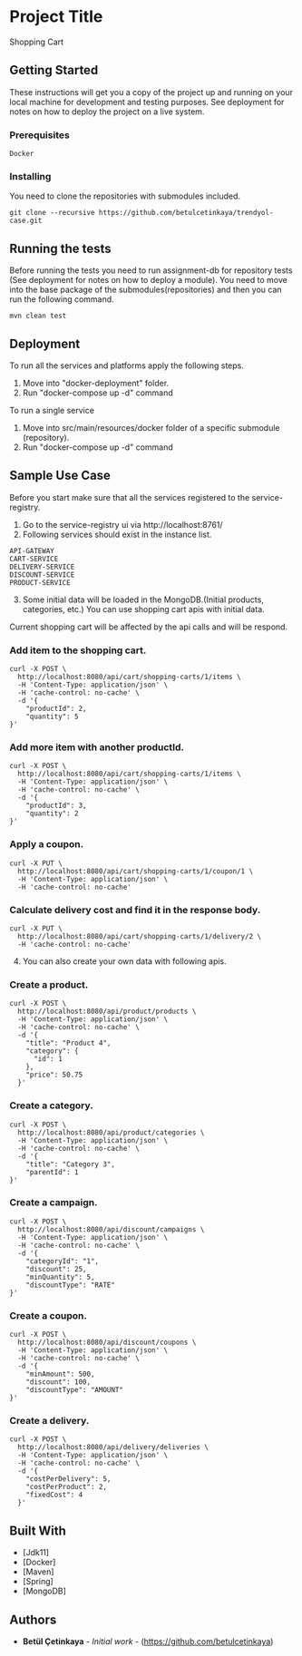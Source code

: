 # Project Title

Shopping Cart

## Getting Started

These instructions will get you a copy of the project up and running on your local machine for development and testing purposes. See deployment for notes on how to deploy the project on a live system.

### Prerequisites

```
Docker
```

### Installing
You need to clone the repositories with submodules included.

```
git clone --recursive https://github.com/betulcetinkaya/trendyol-case.git
```

## Running the tests
Before running the tests you need to run assignment-db for repository tests (See deployment for notes on how to deploy a module). You need to move into the base package of the submodules(repositories) and then you can run the following command.

```
mvn clean test
```

## Deployment

To run all the services and platforms apply the following steps.

1. Move into "docker-deployment" folder.
2. Run "docker-compose up -d" command

To run a single service
1. Move into src/main/resources/docker folder of a specific submodule (repository).
2. Run "docker-compose up -d" command

## Sample Use Case

Before you start make sure that all the services registered to the service-registry.
1. Go to the service-registry ui via http://localhost:8761/
2. Following services should exist in the instance list. 
```
API-GATEWAY	
CART-SERVICE
DELIVERY-SERVICE
DISCOUNT-SERVICE
PRODUCT-SERVICE
```
3. Some initial data will be loaded in the MongoDB.(Initial products, categories, etc.) You can use shopping cart apis with initial data.
 
 Current shopping cart will be affected by the api calls and will be respond. 

### Add item to the shopping cart.
```
curl -X POST \
  http://localhost:8080/api/cart/shopping-carts/1/items \
  -H 'Content-Type: application/json' \
  -H 'cache-control: no-cache' \
  -d '{
	"productId": 2,
	"quantity": 5
}'
```

### Add more item with another productId.
```
curl -X POST \
  http://localhost:8080/api/cart/shopping-carts/1/items \
  -H 'Content-Type: application/json' \
  -H 'cache-control: no-cache' \
  -d '{
	"productId": 3,
	"quantity": 2
}'
```
### Apply a coupon.
```
curl -X PUT \
  http://localhost:8080/api/cart/shopping-carts/1/coupon/1 \
  -H 'Content-Type: application/json' \
  -H 'cache-control: no-cache'
```
### Calculate delivery cost and find it in the response body.
```
curl -X PUT \
  http://localhost:8080/api/cart/shopping-carts/1/delivery/2 \
  -H 'cache-control: no-cache'
```  
4. You can also create your own data with following apis.

### Create a product.
```
curl -X POST \
  http://localhost:8080/api/product/products \
  -H 'Content-Type: application/json' \
  -H 'cache-control: no-cache' \
  -d '{
    "title": "Product 4",
    "category": {
      "id": 1
    },
    "price": 50.75
  }'
```  
### Create a category.
```
curl -X POST \
  http://localhost:8080/api/product/categories \
  -H 'Content-Type: application/json' \
  -H 'cache-control: no-cache' \
  -d '{
    "title": "Category 3",
    "parentId": 1
}'
```
### Create a campaign.
```
curl -X POST \
  http://localhost:8080/api/discount/campaigns \
  -H 'Content-Type: application/json' \
  -H 'cache-control: no-cache' \
  -d '{
    "categoryId": "1",
    "discount": 25,
    "minQuantity": 5,
    "discountType": "RATE"
}'
```
### Create a coupon.
```
curl -X POST \
  http://localhost:8080/api/discount/coupons \
  -H 'Content-Type: application/json' \
  -H 'cache-control: no-cache' \
  -d '{
    "minAmount": 500,
    "discount": 100,
    "discountType": "AMOUNT"
}'
```
### Create a delivery.
```
curl -X POST \
  http://localhost:8080/api/delivery/deliveries \
  -H 'Content-Type: application/json' \
  -H 'cache-control: no-cache' \
  -d '{
    "costPerDelivery": 5,
    "costPerProduct": 2,
    "fixedCost": 4
  }'
```

## Built With

* [Jdk11]
* [Docker]
* [Maven]
* [Spring]
* [MongoDB]

## Authors

* **Betül Çetinkaya** - *Initial work* - (https://github.com/betulcetinkaya)
